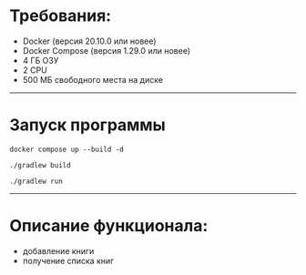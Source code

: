 # Требования:
- Docker (версия 20.10.0 или новее)
-  Docker Compose (версия 1.29.0 или новее)
- 4 ГБ ОЗУ 
- 2 CPU 
- 500 МБ свободного места на диске

---
# Запуск программы
```docker compose up --build -d```

```./gradlew build```

```./gradlew run```

---
# Описание функционала:
- добавление книги
- получение списка книг